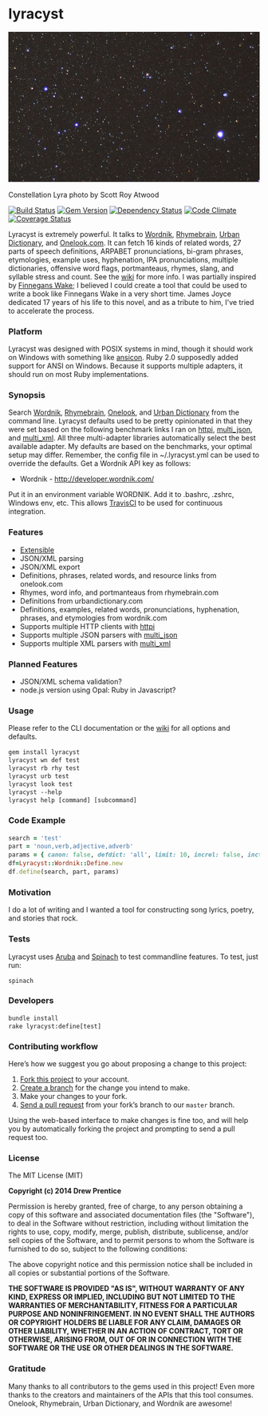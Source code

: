 lyracyst
===

[![lyracyst](lyra.jpg)](http://raw.githubusercontent.com/weirdpercent/lyracyst/master/lyra.jpg)

Constellation Lyra photo by Scott Roy Atwood

[![Build Status](https://travis-ci.org/weirdpercent/lyracyst.svg?branch=master)](https://travis-ci.org/weirdpercent/lyracyst) [![Gem Version](https://badge.fury.io/rb/lyracyst.svg)](http://badge.fury.io/rb/lyracyst) [![Dependency Status](https://gemnasium.com/weirdpercent/lyracyst.png)](https://gemnasium.com/weirdpercent/lyracyst) [![Code Climate](https://codeclimate.com/github/weirdpercent/lyracyst.png)](https://codeclimate.com/github/weirdpercent/lyracyst) [![Coverage Status](https://coveralls.io/repos/weirdpercent/lyracyst/badge.png)](https://coveralls.io/r/weirdpercent/lyracyst)

Lyracyst is extremely powerful. It talks to [Wordnik](http://developer.wordnik.com/docs.html), [Rhymebrain](http://rhymebrain.com/api.html), [Urban Dictionary](http://www.urbandictionary.com/), and [Onelook.com](http://www.onelook.com/?c=faq). It can fetch 16 kinds of related words, 27 parts of speech definitions, ARPABET pronunciations, bi-gram phrases, etymologies, example uses, hyphenation, IPA pronunciations, multiple dictionaries, offensive word flags, portmanteaus, rhymes, slang, and syllable stress and count. See the [wiki](http://github.com/weirdpercent/lyracyst/wiki) for more info. I was partially inspired by [Finnegans Wake](http://en.wikipedia.org/wiki/Finnegans_Wake); I believed I could create a tool that could be used to write a book like Finnegans Wake in a very short time. James Joyce dedicated 17 years of his life to this novel, and as a tribute to him, I've tried to accelerate the process.

### Platform

Lyracyst was designed with POSIX systems in mind, though it should work on Windows with something like [ansicon](http://github.com/adoxa/ansicon). Ruby 2.0 supposedly added support for ANSI on Windows. Because it supports multiple adapters, it should run on most Ruby implementations.

### Synopsis

Search [Wordnik](http://www.wordnik.com/), [Rhymebrain](http://rhymebrain.com), [Onelook](http://www.onelook.com), and [Urban Dictionary](http://www.urbandictionary.com) from the command line. Lyracyst defaults used to be pretty opinionated in that they were set based on the following benchmark links I ran on [httpi](http://github.com/weirdpercent/benchhttp), [multi_json](http://github.com/weirdpercent/benchjson), and [multi_xml](http://github.com/weirdpercent/benchxml). All three multi-adapter libraries automatically select the best available adapter. My defaults are based on the benchmarks, your optimal setup may differ. Remember, the config file in ~/.lyracyst.yml can be used to override the defaults. Get a Wordnik API key as follows:

- Wordnik - http://developer.wordnik.com/

Put it in an environment variable WORDNIK. Add it to .bashrc, .zshrc, Windows env, etc. This allows [TravisCI](http://www.travis-ci.org) to be used for continuous integration.

### Features

- [Extensible](http://github.com/weirdpercent/lyracyst/wiki/New-APIs)
- JSON/XML parsing
- JSON/XML export
- Definitions, phrases, related words, and resource links from onelook.com
- Rhymes, word info, and portmanteaus from rhymebrain.com
- Definitions from urbandictionary.com
- Definitions, examples, related words, pronunciations, hyphenation, phrases, and etymologies from wordnik.com
- Supports multiple HTTP clients with [httpi](http://github.com/savonrb/httpi)
- Supports multiple JSON parsers with [multi_json](http://github.com/intridea/multi_json)
- Supports multiple XML parsers with [multi_xml](http://github.com/sferik/multi_xml)

### Planned Features

- JSON/XML schema validation?
- node.js version using Opal: Ruby in Javascript?

### Usage

Please refer to the CLI documentation or the [wiki](http://github.com/weirdpercent/lyracyst/wiki) for all options and defaults.

    gem install lyracyst
    lyracyst wn def test
    lyracyst rb rhy test
    lyracyst urb test
    lyracyst look test
    lyracyst --help
    lyracyst help [command] [subcommand]

### Code Example

```ruby
search = 'test'
part = 'noun,verb,adjective,adverb'
params = { canon: false, defdict: 'all', limit: 10, increl: false, inctags: false }
df=Lyracyst::Wordnik::Define.new
df.define(search, part, params)
```

### Motivation

I do a lot of writing and I wanted a tool for constructing song lyrics, poetry, and stories that rock.

### Tests

Lyracyst uses [Aruba](http://github.com/cucumber/aruba) and [Spinach](http://codegram.github.io/spinach/) to test commandline features. To test, just run:

    spinach

### Developers

    bundle install
    rake lyracyst:define[test]

### Contributing workflow

Here’s how we suggest you go about proposing a change to this project:

1. [Fork this project][fork] to your account.
2. [Create a branch][branch] for the change you intend to make.
3. Make your changes to your fork.
4. [Send a pull request][pr] from your fork’s branch to our `master` branch.

Using the web-based interface to make changes is fine too, and will help you
by automatically forking the project and prompting to send a pull request too.

[fork]: http://help.github.com/forking/
[branch]: https://help.github.com/articles/creating-and-deleting-branches-within-your-repository
[pr]: http://help.github.com/pull-requests/

### License

The MIT License (MIT)

**Copyright (c) 2014 Drew Prentice**

Permission is hereby granted, free of charge, to any person obtaining a copy
of this software and associated documentation files (the "Software"), to deal
in the Software without restriction, including without limitation the rights
to use, copy, modify, merge, publish, distribute, sublicense, and/or sell
copies of the Software, and to permit persons to whom the Software is
furnished to do so, subject to the following conditions:

The above copyright notice and this permission notice shall be included in all
copies or substantial portions of the Software.

**THE SOFTWARE IS PROVIDED "AS IS", WITHOUT WARRANTY OF ANY KIND, EXPRESS OR
IMPLIED, INCLUDING BUT NOT LIMITED TO THE WARRANTIES OF MERCHANTABILITY,
FITNESS FOR A PARTICULAR PURPOSE AND NONINFRINGEMENT. IN NO EVENT SHALL THE
AUTHORS OR COPYRIGHT HOLDERS BE LIABLE FOR ANY CLAIM, DAMAGES OR OTHER
LIABILITY, WHETHER IN AN ACTION OF CONTRACT, TORT OR OTHERWISE, ARISING FROM,
OUT OF OR IN CONNECTION WITH THE SOFTWARE OR THE USE OR OTHER DEALINGS IN THE
SOFTWARE.**

### Gratitude

Many thanks to all contributors to the gems used in this project! Even more thanks to the creators and maintainers of the APIs that this tool consumes. Onelook, Rhymebrain, Urban Dictionary, and Wordnik are awesome!
